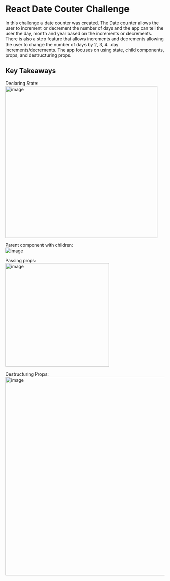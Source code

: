 # React Date Couter Challenge

In this challenge a date counter was created. The Date counter allows the user to increment or decrement the number of days and the app can tell the user the day, month and year based on the increments or decrements. There is also a step feature that allows increments and decrements allowing the user to change the number of days by 2, 3, 4...day increments/decrements. The app focuses on using state, child components, props, and destructuring props.

## Key Takeaways
Declaring State: 
<br/>
<img width="481" alt="image" src="https://github.com/wbdvlpmnt/React_Date_Counter_Challenge/assets/139825457/3b3b26c6-bec6-4423-83d2-f89cc8f2c312">

Parent component with children:
<br/>
![image](https://github.com/wbdvlpmnt/React_Date_Counter_Challenge/assets/139825457/37a93243-ae03-45b9-b380-7d771ff265b9)

Passing props:
<br/>
<img width="328" alt="image" src="https://github.com/wbdvlpmnt/React_Date_Counter_Challenge/assets/139825457/abdd34de-a0c4-4186-8e7a-1ab9bd8afcc8">


Destructuring Props:
<br/>
<img width="629" alt="image" src="https://github.com/wbdvlpmnt/React_Date_Counter_Challenge/assets/139825457/4d941199-1da4-421e-8e56-b623601a131e">






